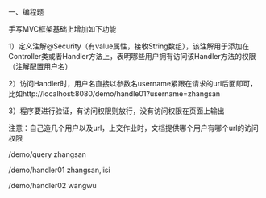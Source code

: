 一、编程题

手写MVC框架基础上增加如下功能

1）定义注解@Security（有value属性，接收String数组），该注解用于添加在Controller类或者Handler方法上，表明哪些用户拥有访问该Handler方法的权限（注解配置用户名）

2）访问Handler时，用户名直接以参数名username紧跟在请求的url后面即可，比如http://localhost:8080/demo/handle01?username=zhangsan

3）程序要进行验证，有访问权限则放行，没有访问权限在页面上输出

注意：自己造几个用户以及url，上交作业时，文档提供哪个用户有哪个url的访问权限

/demo/query zhangsan

/demo/handler01 zhangsan,lisi

/demo/handler02 wangwu
